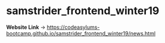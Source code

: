 # samstrider_frontend_winter19

**Website Link** -> https://codeasylums-bootcamp.github.io/samstrider_frontend_winter19/news.html
